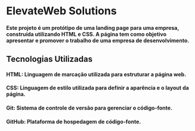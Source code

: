 # ElevateWeb Solutions
#### Este projeto é um protótipo de uma landing page para uma empresa, construída utilizando HTML e CSS. A página tem como objetivo apresentar e promover o trabalho de uma empresa de desenvolvimento.
## Tecnologias Utilizadas
#### HTML: Linguagem de marcação utilizada para estruturar a página web.
#### CSS: Linguagem de estilo utilizada para definir a aparência e o layout da página.
#### Git: Sistema de controle de versão para gerenciar o código-fonte.
#### GitHub: Plataforma de hospedagem de código-fonte.
